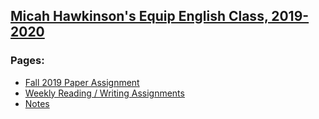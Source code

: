 [Micah Hawkinson's Equip English Class, 2019-2020](/equip)
---
### Pages:
* [Fall 2019 Paper Assignment](fall-paper.md)
* [Weekly Reading / Writing Assignments](fall-assignments.md)
* [Notes](fall-notes.md)
